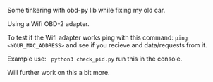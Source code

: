 Some tinkering with obd-py lib while fixing my old car.

Using a Wifi OBD-2 adapter.

To test if the Wifi adapter works ping with this command: ```ping <YOUR_MAC_ADDRESS>``` and see if you recieve and data/requests from it.

Example use: ``` python3 check_pid.py``` run this in the console.

Will further work on this a bit more.
